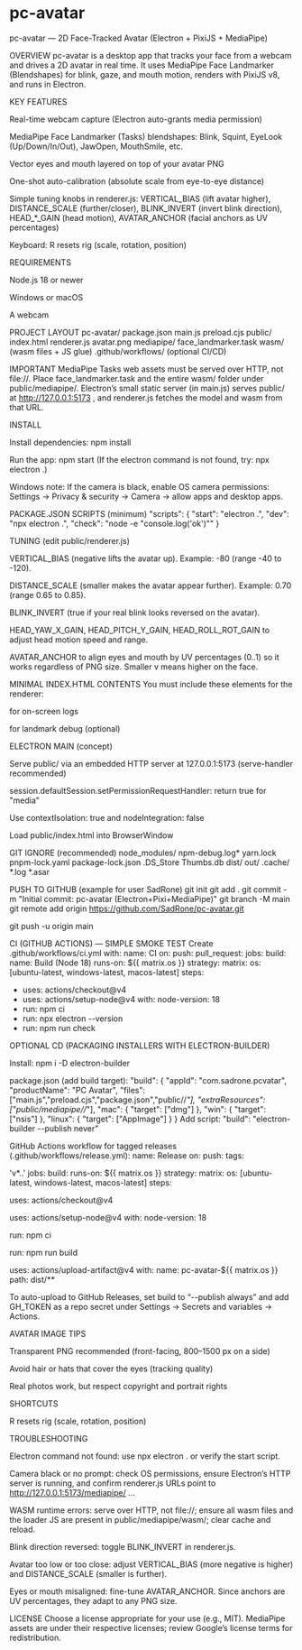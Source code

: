 # pc-avatar
pc-avatar — 2D Face-Tracked Avatar (Electron + PixiJS + MediaPipe)

OVERVIEW
pc-avatar is a desktop app that tracks your face from a webcam and drives a 2D avatar in real time. It uses MediaPipe Face Landmarker (Blendshapes) for blink, gaze, and mouth motion, renders with PixiJS v8, and runs in Electron.

KEY FEATURES

Real-time webcam capture (Electron auto-grants media permission)

MediaPipe Face Landmarker (Tasks) blendshapes:
Blink, Squint, EyeLook (Up/Down/In/Out), JawOpen, MouthSmile, etc.

Vector eyes and mouth layered on top of your avatar PNG

One-shot auto-calibration (absolute scale from eye-to-eye distance)

Simple tuning knobs in renderer.js:
VERTICAL_BIAS (lift avatar higher), DISTANCE_SCALE (further/closer),
BLINK_INVERT (invert blink direction), HEAD_*_GAIN (head motion),
AVATAR_ANCHOR (facial anchors as UV percentages)

Keyboard: R resets rig (scale, rotation, position)

REQUIREMENTS

Node.js 18 or newer

Windows or macOS

A webcam

PROJECT LAYOUT
pc-avatar/
package.json
main.js
preload.cjs
public/
index.html
renderer.js
avatar.png
mediapipe/
face_landmarker.task
wasm/ (wasm files + JS glue)
.github/workflows/ (optional CI/CD)

IMPORTANT
MediaPipe Tasks web assets must be served over HTTP, not file://. Place face_landmarker.task and the entire wasm/ folder under public/mediapipe/. Electron’s small static server (in main.js) serves public/ at http://127.0.0.1:5173
, and renderer.js fetches the model and wasm from that URL.

INSTALL

Install dependencies:
npm install

Run the app:
npm start
(If the electron command is not found, try: npx electron .)

Windows note: If the camera is black, enable OS camera permissions:
Settings → Privacy & security → Camera → allow apps and desktop apps.

PACKAGE.JSON SCRIPTS (minimum)
"scripts": {
"start": "electron .",
"dev": "npx electron .",
"check": "node -e "console.log('ok')""
}

TUNING (edit public/renderer.js)

VERTICAL_BIAS (negative lifts the avatar up). Example: -80 (range -40 to -120).

DISTANCE_SCALE (smaller makes the avatar appear further). Example: 0.70 (range 0.65 to 0.85).

BLINK_INVERT (true if your real blink looks reversed on the avatar).

HEAD_YAW_X_GAIN, HEAD_PITCH_Y_GAIN, HEAD_ROLL_ROT_GAIN to adjust head motion speed and range.

AVATAR_ANCHOR to align eyes and mouth by UV percentages (0..1) so it works regardless of PNG size. Smaller v means higher on the face.

MINIMAL INDEX.HTML CONTENTS
You must include these elements for the renderer:

<video id="cam" autoplay playsinline muted style="display:none"></video>

<div id="hud"> for on-screen logs

<canvas id="overlay"> for landmark debug (optional)

<script type="module" src="./renderer.js"></script>

ELECTRON MAIN (concept)

Serve public/ via an embedded HTTP server at 127.0.0.1:5173 (serve-handler recommended)

session.defaultSession.setPermissionRequestHandler: return true for "media"

Use contextIsolation: true and nodeIntegration: false

Load public/index.html into BrowserWindow

GIT IGNORE (recommended)
node_modules/
npm-debug.log*
yarn.lock
pnpm-lock.yaml
package-lock.json
.DS_Store
Thumbs.db
dist/
out/
.cache/
*.log
*.asar

PUSH TO GITHUB (example for user SadRone)
git init
git add .
git commit -m "Initial commit: pc-avatar (Electron+Pixi+MediaPipe)"
git branch -M main
git remote add origin https://github.com/SadRone/pc-avatar.git

git push -u origin main

CI (GITHUB ACTIONS) — SIMPLE SMOKE TEST
Create .github/workflows/ci.yml with:
name: CI
on:
push:
pull_request:
jobs:
build:
name: Build (Node 18)
runs-on: ${{ matrix.os }}
strategy:
matrix:
os: [ubuntu-latest, windows-latest, macos-latest]
steps:
- uses: actions/checkout@v4
- uses: actions/setup-node@v4
with:
node-version: 18
- run: npm ci
- run: npx electron --version
- run: npm run check

OPTIONAL CD (PACKAGING INSTALLERS WITH ELECTRON-BUILDER)

Install: npm i -D electron-builder

package.json (add build target):
"build": {
"appId": "com.sadrone.pcvatar",
"productName": "PC Avatar",
"files": ["main.js","preload.cjs","package.json","public//*"],
"extraResources": ["public/mediapipe//*"],
"mac": { "target": ["dmg"] },
"win": { "target": ["nsis"] },
"linux": { "target": ["AppImage"] }
}
Add script: "build": "electron-builder --publish never"

GitHub Actions workflow for tagged releases (.github/workflows/release.yml):
name: Release
on:
push:
tags:

'v*..'
jobs:
build:
runs-on: ${{ matrix.os }}
strategy:
matrix:
os: [ubuntu-latest, windows-latest, macos-latest]
steps:

uses: actions/checkout@v4

uses: actions/setup-node@v4
with:
node-version: 18

run: npm ci

run: npm run build

uses: actions/upload-artifact@v4
with:
name: pc-avatar-${{ matrix.os }}
path: dist/**

To auto-upload to GitHub Releases, set build to “--publish always” and add GH_TOKEN as a repo secret under Settings → Secrets and variables → Actions.

AVATAR IMAGE TIPS

Transparent PNG recommended (front-facing, 800–1500 px on a side)

Avoid hair or hats that cover the eyes (tracking quality)

Real photos work, but respect copyright and portrait rights

SHORTCUTS

R resets rig (scale, rotation, position)

TROUBLESHOOTING

Electron command not found: use npx electron . or verify the start script.

Camera black or no prompt: check OS permissions, ensure Electron’s HTTP server is running, and confirm renderer.js URLs point to http://127.0.0.1:5173/mediapipe/
...

WASM runtime errors: serve over HTTP, not file://; ensure all wasm files and the loader JS are present in public/mediapipe/wasm/; clear cache and reload.

Blink direction reversed: toggle BLINK_INVERT in renderer.js.

Avatar too low or too close: adjust VERTICAL_BIAS (more negative is higher) and DISTANCE_SCALE (smaller is further).

Eyes or mouth misaligned: fine-tune AVATAR_ANCHOR. Since anchors are UV percentages, they adapt to any PNG size.

LICENSE
Choose a license appropriate for your use (e.g., MIT). MediaPipe assets are under their respective licenses; review Google’s license terms for redistribution.
